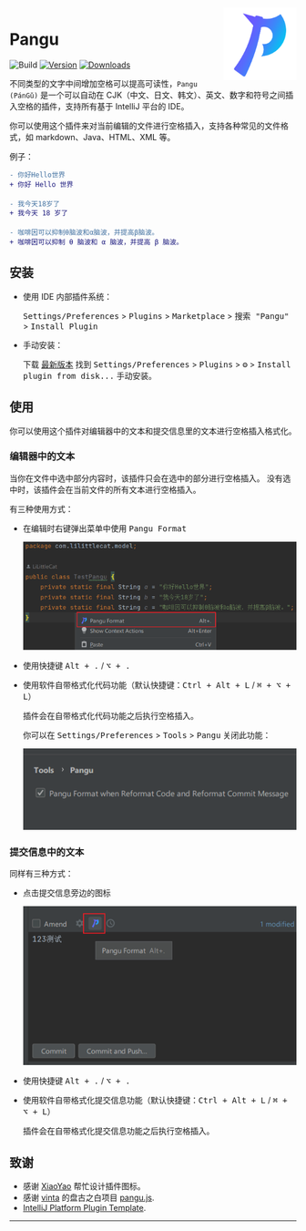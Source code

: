 <img src="src/main/resources/META-INF/pluginIcon.svg" align="right" width="128" height="128" alt="icon"/>

# Pangu

![Build](https://github.com/LiLittleCat/intellij-pangu/workflows/Build/badge.svg)
[![Version](https://img.shields.io/jetbrains/plugin/v/19665-pangu.svg)](https://plugins.jetbrains.com/plugin/19665-pangu)
[![Downloads](https://img.shields.io/jetbrains/plugin/d/19665-pangu.svg)](https://plugins.jetbrains.com/plugin/19665-pangu)

<!-- Plugin description -->

不同类型的文字中间增加空格可以提高可读性，`Pangu (PánGǔ)` 是一个可以自动在 CJK（中文、日文、韩文）、英文、数字和符号之间插入空格的插件，支持所有基于 IntelliJ 平台的 IDE。

你可以使用这个插件来对当前编辑的文件进行空格插入，支持各种常见的文件格式，如 markdown、Java、HTML、XML 等。

例子：

```diff
- 你好Hello世界
+ 你好 Hello 世界

- 我今天18岁了
+ 我今天 18 岁了

- 咖啡因可以抑制θ脑波和α脑波，并提高β脑波。
+ 咖啡因可以抑制 θ 脑波和 α 脑波，并提高 β 脑波。
```

<!-- Plugin description end -->

## 安装

- 使用 IDE 内部插件系统：

  <kbd>Settings/Preferences</kbd> > <kbd>Plugins</kbd> > <kbd>Marketplace</kbd> > <kbd> 搜索 "Pangu"</kbd> >
  <kbd>Install Plugin</kbd>

- 手动安装：

  下载 [最新版本](https://github.com/LiLittleCat/intellij-pangu/releases/latest) 找到
  <kbd>Settings/Preferences</kbd> > <kbd>Plugins</kbd> > <kbd>⚙️</kbd> > <kbd>Install plugin from disk...</kbd>
  手动安装。

## 使用

你可以使用这个插件对编辑器中的文本和提交信息里的文本进行空格插入格式化。

### 编辑器中的文本

当你在文件中选中部分内容时，该插件只会在选中的部分进行空格插入。 没有选中时，该插件会在当前文件的所有文本进行空格插入。

有三种使用方式：

- 在编辑时右键弹出菜单中使用 <kbd>Pangu Format</kbd>

  ![EditorPopupMenu](example/EditorPopupMenu.png)

- 使用快捷键 <kbd>Alt + .</kbd> / <kbd>⌥ + .</kbd>

- 使用软件自带格式化代码功能（默认快捷键：<kbd>Ctrl + Alt + L</kbd> / <kbd>⌘ + ⌥ + L</kbd>）
  
  插件会在自带格式化代码功能之后执行空格插入。

  你可以在 <kbd>Settings/Preferences</kbd> > <kbd>Tools</kbd> > <kbd>Pangu</kbd> 关闭此功能：

  ![Setting](example/Setting.png)


### 提交信息中的文本

同样有三种方式：

- 点击提交信息旁边的图标

  ![CommitMessage](example/CommitMessage.png)

- 使用快捷键 <kbd>Alt + .</kbd> / <kbd>⌥ + .</kbd>

- 使用软件自带格式化提交信息功能（默认快捷键：<kbd>Ctrl + Alt + L</kbd> / <kbd>⌘ + ⌥ + L</kbd>）

  插件会在自带格式化提交信息功能之后执行空格插入。

## 致谢

- 感谢 [XiaoYao][XiaoYao's link] 帮忙设计插件图标。
- 感谢 [vinta][vinta] 的盘古之白项目 [pangu.js][pangu.js].
- [IntelliJ Platform Plugin Template][template].

---

[XiaoYao's link]: https://space.bilibili.com/15765234

[template]: https://github.com/JetBrains/intellij-platform-plugin-template

[vinta]: https://github.com/vinta

[pangu.js]: https://github.com/vinta/pangu.js